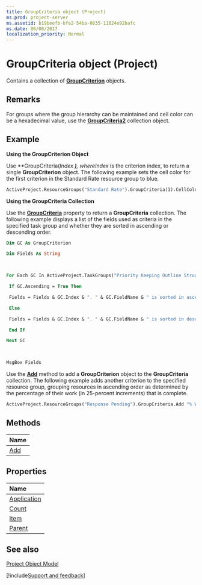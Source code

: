 ```yaml
---
title: GroupCriteria object (Project)
ms.prod: project-server
ms.assetid: b19beefb-bfe2-54ba-0835-11624e92bafc
ms.date: 06/08/2017
localization_priority: Normal
---
```



# GroupCriteria object (Project)

Contains a collection of  **[GroupCriterion](Project.GroupCriterion.md)** objects.
 


## Remarks

For groups where the group hierarchy can be maintained and cell color can be a hexadecimal value, use the  **[GroupCriteria2](Project.groupcriteria2.md)** collection object.
 

 

## Example

 **Using the GroupCriterion Object**
 

 
Use  **GroupCriteria(***Index* **)**, where*Index* is the criterion index, to return a single **GroupCriterion** object. The following example sets the cell color for the first criterion in the Standard Rate resource group to blue.
 

 



```vb
ActiveProject.ResourceGroups("Standard Rate").GroupCriteria(1).CellColor = pjBlue
```

 **Using the GroupCriteria Collection**
 

 
Use the  **[GroupCriteria](Project.Group.GroupCriteria.md)** property to return a **GroupCriteria** collection. The following example displays a list of the fields used as criteria in the specified task group and whether they are sorted in ascending or descending order.
 

 



```vb
Dim GC As GroupCriterion 

Dim Fields As String 

 

For Each GC In ActiveProject.TaskGroups("Priority Keeping Outline Structure").GroupCriteria 

 If GC.Ascending = True Then 

 Fields = Fields & GC.Index & ". " & GC.FieldName & " is sorted in ascending order." & vbCrLf 

 Else 

 Fields = Fields & GC.Index & ". " & GC.FieldName & " is sorted in descending order." & vbCrLf 

 End If 

Next GC 

 

MsgBox Fields
```

Use the  **[Add](Project.GroupCriteria.Add.md)** method to add a **GroupCriterion** object to the **GroupCriteria** collection. The following example adds another criterion to the specified resource group, grouping resources in ascending order as determined by the percentage of their work (in 25-percent increments) that is complete.
 

 



```vb
ActiveProject.ResourceGroups("Response Pending").GroupCriteria.Add "% Work Complete", True, CellColor:=pjRed, GroupOn:=pjGroupOnPct1_25
```


## Methods



|Name|
|:-----|
|[Add](Project.GroupCriteria.Add.md)|

## Properties



|Name|
|:-----|
|[Application](Project.GroupCriteria.Application.md)|
|[Count](Project.GroupCriteria.Count.md)|
|[Item](Project.GroupCriteria.Item.md)|
|[Parent](Project.GroupCriteria.Parent.md)|

## See also


 
[Project Object Model](../project/Concepts/project-object-model.md)

[!include[Support and feedback](~/includes/feedback-boilerplate.md)]